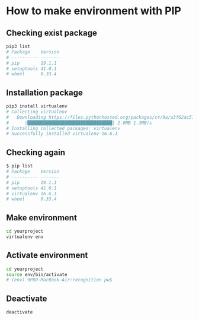 # How to make environment with PIP

## Checking exist package

```bash
pip3 list
# Package    Version
# ---------- -------
# pip        19.1.1
# setuptools 41.0.1
# wheel      0.33.4
```

## Installation package

```bash
pip3 install virtualenv
# Collecting virtualenv
#   Downloading https://files.pythonhosted.org/packages/c4/9a/a3f62ac5122a65dec34ad4b5ed8d802633dae4bc06a0fc62e55fe3e96fe1/virtualenv-16.6.1-py2.py3-none-any.whl (2.0MB)
#      |████████████████████████████████| 2.0MB 1.3MB/s
# Installing collected packages: virtualenv
# Successfully installed virtualenv-16.6.1
```

## Checking again

```bash
$ pip list
# Package    Version
# ---------- -------
# pip        19.1.1
# setuptools 41.0.1
# virtualenv 16.6.1
# wheel      0.33.4
```

## Make environment

```bash
cd yourproject
virtualenv env
```

## Activate environment

```bash
cd yourproject
source env/bin/activate
# (env) 9P8D-MacBook-Air:recognition pw$
```

## Deactivate

```bash
deactivate
```
